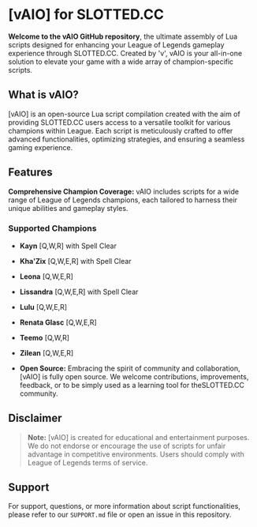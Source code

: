 # [vAIO] for SLOTTED.CC

**Welcome to the vAIO GitHub repository**, the ultimate assembly of Lua scripts designed for enhancing your League of Legends gameplay experience through SLOTTED.CC. Created by 'v', vAIO is your all-in-one solution to elevate your game with a wide array of champion-specific scripts.

## What is vAIO?

[vAIO] is an open-source Lua script compilation created with the aim of providing SLOTTED.CC users access to a versatile toolkit for various champions within League. Each script is meticulously crafted to offer advanced functionalities, optimizing strategies, and ensuring a seamless gaming experience.

## Features

**Comprehensive Champion Coverage:** vAIO includes scripts for a wide range of League of Legends champions, each tailored to harness their unique abilities and gameplay styles.

### Supported Champions

- **Kayn** [Q,W,R] with Spell Clear
- **Kha'Zix** [Q,W,E,R] with Spell Clear
- **Leona** [Q,W,E,R]
- **Lissandra** [Q,W,E,R] with Spell Clear
- **Lulu** [Q,W,E,R]
- **Renata Glasc** [Q,W,E,R]
- **Teemo** [Q,W,R]
- **Zilean** [Q,W,E,R]

- **Open Source:** Embracing the spirit of community and collaboration, [vAIO] is fully open source. We welcome contributions, improvements, feedback, or to be simply used as a learning tool for theSLOTTED.CC community.

## Disclaimer

> **Note:** [vAIO] is created for educational and entertainment purposes. We do not endorse or encourage the use of scripts for unfair advantage in competitive environments. Users should comply with League of Legends terms of service.

## Support

For support, questions, or more information about script functionalities, please refer to our `SUPPORT.md` file or open an issue in this repository.
